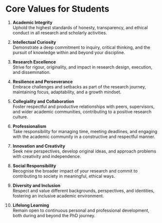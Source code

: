 # Core Values for Students

1. **Academic Integrity**  
   Uphold the highest standards of honesty, transparency, and ethical conduct in all research and scholarly activities.

2. **Intellectual Curiosity**  
   Demonstrate a deep commitment to inquiry, critical thinking, and the pursuit of knowledge within and beyond your discipline.

3. **Research Excellence**  
   Strive for rigour, originality, and impact in research design, execution, and dissemination.

4. **Resilience and Perseverance**  
   Embrace challenges and setbacks as part of the research journey, maintaining focus, adaptability, and a growth mindset.

5. **Collegiality and Collaboration**  
   Foster respectful and productive relationships with peers, supervisors, and wider academic communities, contributing to a positive research culture.

6. **Professionalism**  
   Take responsibility for managing time, meeting deadlines, and engaging with the academic community in a constructive and respectful manner.

7. **Innovation and Creativity**  
   Seek new perspectives, develop original ideas, and approach problems with creativity and independence.

8. **Social Responsibility**  
   Recognise the broader impact of your research and commit to contributing to society in meaningful, ethical ways.

9. **Diversity and Inclusion**  
   Respect and value different backgrounds, perspectives, and identities, fostering an inclusive academic environment.

10. **Lifelong Learning**  
   Remain open to continuous personal and professional development, both during and beyond the PhD journey.
